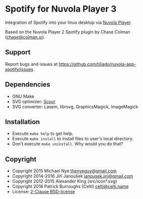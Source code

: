 Spotify for Nuvola Player 3
===========================

Integration of Spotify into your linux desktop via
[Nuvola Player](https://github.com/tiliado/nuvolaplayer).

Based on the Nuvola Player 2 Spotify plugin by Chase Colman (<chase@colman.io>).

Support
-------

Report bugs and issues at <https://github.com/tiliado/nuvola-app-spotify/issues>.

Dependencies
------------

  * GNU Make
  * SVG optimizer: [Scour](https://github.com/codedread/scour)
  * SVG converter: Lasem, librsvg, GraphicsMagick, ImageMagick

Installation
------------

  * Execute ``make help`` to get help.
  * Execute ``make install`` to install files to user's local directory.
  * Don't execute ``make uninstall``. Why would you do that?

Copyright
---------

  - Copyright 2015 Michael Nye <thenyeguy@gmail.com>
  - Copyright 2014-2016 Jiří Janoušek <janousek.jiri@gmail.com>
  - Copyright 2012-2015 Alexander King (src/icon*.svg)
  - Copyright 2016 Patrick Burroughs (Celti) <celti@celti.name>
  - License: [2-Clause BSD-license](./LICENSE)
